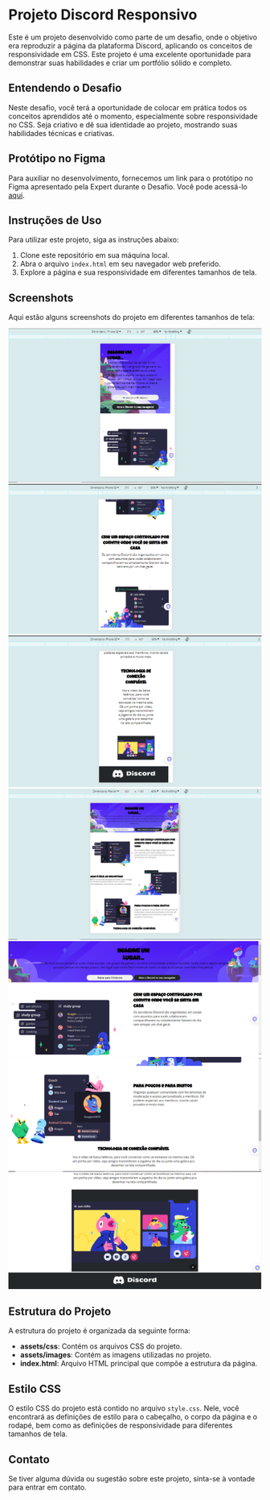 # Projeto Discord Responsivo

Este é um projeto desenvolvido como parte de um desafio, onde o objetivo era reproduzir a página da plataforma Discord, aplicando os conceitos de responsividade em CSS. Este projeto é uma excelente oportunidade para demonstrar suas habilidades e criar um portfólio sólido e completo.

## Entendendo o Desafio

Neste desafio, você terá a oportunidade de colocar em prática todos os conceitos aprendidos até o momento, especialmente sobre responsividade no CSS. Seja criativo e dê sua identidade ao projeto, mostrando suas habilidades técnicas e criativas.

## Protótipo no Figma

Para auxiliar no desenvolvimento, fornecemos um link para o protótipo no Figma apresentado pela Expert durante o Desafio. Você pode acessá-lo [aqui](https://www.figma.com/file/NRBYrG5d4DSzObv7dpTqoM/Desafio-Responsividade---DIO).

## Instruções de Uso

Para utilizar este projeto, siga as instruções abaixo:

1. Clone este repositório em sua máquina local.
2. Abra o arquivo `index.html` em seu navegador web preferido.
3. Explore a página e sua responsividade em diferentes tamanhos de tela.

## Screenshots

Aqui estão alguns screenshots do projeto em diferentes tamanhos de tela:

![img-01](/assets/imgs-readme/01.PNG)
![img-02](/assets/imgs-readme/02.PNG)
![img-03](/assets/imgs-readme/03.PNG)
![img-04](/assets/imgs-readme/04.PNG)
![img-05](/assets/imgs-readme/05.PNG)
![img-06](/assets/imgs-readme/06.PNG)
![img-07](/assets/imgs-readme/07.PNG)

## Estrutura do Projeto

A estrutura do projeto é organizada da seguinte forma:

- **assets/css**: Contém os arquivos CSS do projeto.
- **assets/images**: Contém as imagens utilizadas no projeto.
- **index.html**: Arquivo HTML principal que compõe a estrutura da página.

## Estilo CSS

O estilo CSS do projeto está contido no arquivo `style.css`. Nele, você encontrará as definições de estilo para o cabeçalho, o corpo da página e o rodapé, bem como as definições de responsividade para diferentes tamanhos de tela.

## Contato

Se tiver alguma dúvida ou sugestão sobre este projeto, sinta-se à vontade para entrar em contato.

